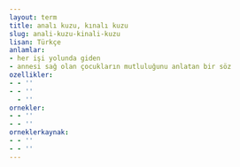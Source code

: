 ```yaml
---
layout: term
title: analı kuzu, kınalı kuzu
slug: anali-kuzu-kinali-kuzu
lisan: Türkçe
anlamlar:
- her işi yolunda giden
- annesi sağ olan çocukların mutluluğunu anlatan bir söz
ozellikler:
- - ''
- - ''
  - ''
ornekler:
- - ''
- - ''
orneklerkaynak:
- - ''
- - ''
---
```

